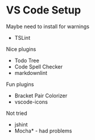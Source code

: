 # VS Code Setup

Maybe need to install for warnings

* TSLint

Nice plugins

* Todo Tree
* Code Spell Checker
* markdownlint

Fun plugins

* Bracket Pair Colorizer
* vscode-icons

Not tried

* jshint
* Mocha* - had problems
